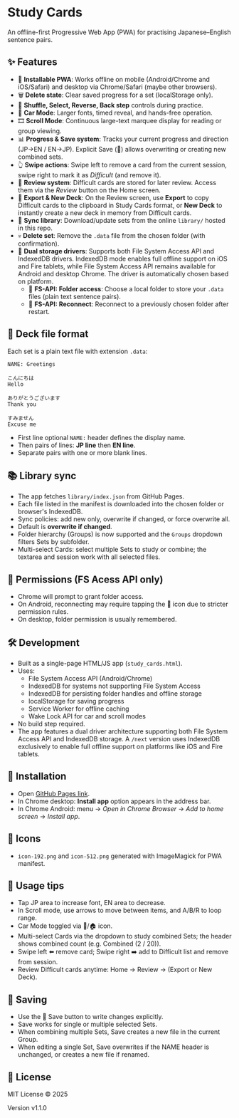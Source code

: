 # Study Cards

An offline-first Progressive Web App (PWA) for practising Japanese–English sentence pairs.

## ✨ Features
- 📱 **Installable PWA**: Works offline on mobile (Android/Chrome and iOS/Safari) and desktop via Chrome/Safari (maybe other browsers).
- 🗑 **Delete state**: Clear saved progress for a set (localStorage only).
- 🔀 **Shuffle, Select, Reverse, Back step** controls during practice.
- 🚗 **Car Mode**: Larger fonts, timed reveal, and hands-free operation.
- 🎞 **Scroll Mode**: Continuous large-text marquee display for reading or group viewing.
- 📊 **Progress & Save system**: Tracks your current progress and direction (JP→EN / EN→JP). Explicit Save (💾) allows overwriting or creating new combined sets.
- 👆 **Swipe actions**: Swipe left to remove a card from the current session, swipe right to mark it as *Difficult* (and remove it).
- 🧠 **Review system**: Difficult cards are stored for later review. Access them via the *Review* button on the Home screen.
- 💾 **Export & New Deck**: On the Review screen, use **Export** to copy Difficult cards to the clipboard in Study Cards format, or **New Deck** to instantly create a new deck in memory from Difficult cards.
- 🔄 **Sync library**: Download/update sets from the online `library/` hosted in this repo.
- 💀 **Delete set**: Remove the `.data` file from the chosen folder (with confirmation).
- 💽 **Dual storage drivers**: Supports both File System Access API and IndexedDB drivers. IndexedDB mode enables full offline support on iOS and Fire tablets, while File System Access API remains available for Android and desktop Chrome. The driver is automatically chosen based on platform.
  - 📂 **FS-API: Folder access**: Choose a local folder to store your `.data` files (plain text sentence pairs).
  - 🔌 **FS-API: Reconnect**: Reconnect to a previously chosen folder after restart.

## 📝 Deck file format
Each set is a plain text file with extension `.data`:

```text
NAME: Greetings

こんにちは
Hello

ありがとうございます
Thank you

すみません
Excuse me
```

- First line optional `NAME:` header defines the display name.
- Then pairs of lines: **JP line** then **EN line**.
- Separate pairs with one or more blank lines.

## 📚 Library sync
- The app fetches `library/index.json` from GitHub Pages.
- Each file listed in the manifest is downloaded into the chosen folder or browser's IndexedDB.
- Sync policies: add new only, overwrite if changed, or force overwrite all.
- Default is **overwrite if changed**.
- Folder hierarchy (Groups) is now supported and the `Groups` dropdown filters Sets by subfolder.
- Multi-select Cards: select multiple Sets to study or combine; the textarea and session work with all selected files.

## 🔐 Permissions (FS Acess API only)
- Chrome will prompt to grant folder access.
- On Android, reconnecting may require tapping the 🔌 icon due to stricter permission rules.
- On desktop, folder permission is usually remembered.

## 🛠 Development
- Built as a single-page HTML/JS app (`study_cards.html`).
- Uses:
  - File System Access API (Android/Chrome)
  - IndexedDB for systems not supporting File System Access
  - IndexedDB for persisting folder handles and offline storage
  - localStorage for saving progress
  - Service Worker for offline caching
  - Wake Lock API for car and scroll modes
- No build step required.
- The app features a dual driver architecture supporting both File System Access API and IndexedDB storage. A `/next` version uses IndexedDB exclusively to enable full offline support on platforms like iOS and Fire tablets.

## 🚀 Installation
- Open [GitHub Pages link](https://darrell-plant.github.io/study-cards).
- In Chrome desktop: **Install app** option appears in the address bar.
- In Chrome Android: menu → *Open in Chrome Browser* -> *Add to home screen* -> *Install app*.

## 🎨 Icons
- `icon-192.png` and `icon-512.png` generated with ImageMagick for PWA manifest.

## 📄 Usage tips
- Tap JP area to increase font, EN area to decrease.
- In Scroll mode, use arrows to move between items, and A/B/R to loop range.
- Car Mode toggled via 🚗/🏠 icon.
- Multi-select Cards via the dropdown to study combined Sets; the header shows combined count (e.g. Combined (2 / 20)).
- Swipe left ⬅️ remove card; Swipe right ➡️ add to Difficult list and remove from session.
- Review Difficult cards anytime: Home → Review → (Export or New Deck).

## 💾 Saving
- Use the 💾 Save button to write changes explicitly.
- Save works for single or multiple selected Sets.
- When combining multiple Sets, Save creates a new file in the current Group.
- When editing a single Set, Save overwrites if the NAME header is unchanged, or creates a new file if renamed.

## 📄 License
MIT License © 2025

Version v1.1.0